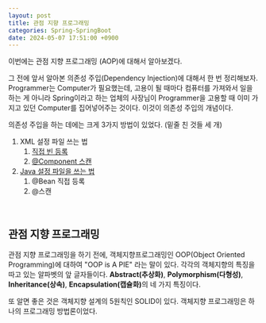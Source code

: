 ```yaml
---
layout: post
title: 관점 지향 프로그래밍
categories: Spring-SpringBoot
date: 2024-05-07 17:51:00 +0900
---
```

이번에는 관점 지향 프로그래밍 (AOP)에 대해서 알아보겠다.

그 전에 앞서 알아본 의존성 주입(Dependency Injection)에 대해서 한 번 정리해보자. Programmer는 Computer가 필요했는데, 고용이 될 때마다 컴퓨터를 가져와서 일을 하는 게 아니라 Spring이라고 하는 업체의 사장님이 Programmer을 고용할 때 이미 가지고 있던 Computer를 집어넣어주는 것이다. 이것이 의존성 주입의 개념이다.

의존성 주입을 하는 데에는 크게 3가지 방법이 있었다. (밑줄 친 것들 세 개)

1. XML 설정 파일 쓰는 법
    1. <u>직접 빈 등록</u>
    2. <u>@Component 스캔</u>
2. <u>Java 설정 파일을 쓰는 법</u>
    1. @Bean 직접 등록
    2. @스캔

<br>

## 관점 지향 프로그래밍

관점 지향 프로그래밍을 하기 전에, 객체지향프로그래밍인 OOP(Object Oriented Programming)에 대하여 "OOP is A PIE" 라는 말이 있다. 각각의 객체지향의 특징을 따고 있는 알파벳의 앞 글자들이다. <b>Abstract(추상화)</b>, <b>Polymorphism(다형성)</b>, <b>Inheritance(상속)</b>, <b>Encapsulation(캡슐화)</b>의 네 가지 특징이다.

또 알면 좋은 것은 객체지향 설계의 5원칙인 SOLID이 있다. 객체지향 프로그래밍은 하나의 프로그래밍 방법론이었다.

<br>

